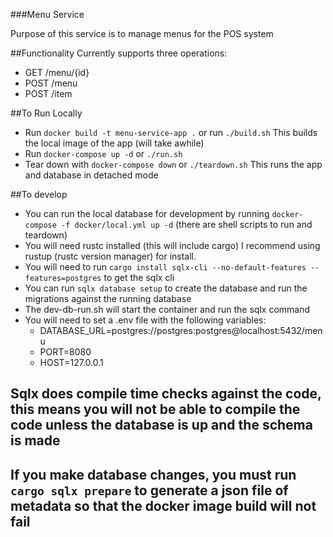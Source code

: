 ###Menu Service

Purpose of this service is to manage menus for the POS system

##Functionality
Currently supports three operations: 
- GET /menu/{id}
- POST /menu
- POST /item

##To Run Locally
- Run `docker build -t menu-service-app .` or run `./build.sh`
This builds the local image of the app (will take awhile)
- Run `docker-compose up -d` or `./run.sh`
- Tear down with `docker-compose down` or `./teardown.sh`
This runs the app and database in detached mode

##To develop
- You can run the local database for development by running `docker-compose -f docker/local.yml up -d` (there are shell scripts to run and teardown)
- You will need rustc installed (this will include cargo) I recommend using rustup (rustc version manager) for install.
- You will need to run `cargo install sqlx-cli --no-default-features --features=postgres` to get the sqlx cli
- You can run `sqlx database setup` to create the database and run the migrations against the running database
- The dev-db-run.sh will start the container and run the sqlx command
- You will need to set a .env file with the following variables:
    - DATABASE_URL=postgres://postgres:postgres@localhost:5432/menu
    - PORT=8080
    - HOST=127.0.0.1
## Sqlx does compile time checks against the code, this means you will not be able to compile the code unless the database is up and the schema is made
## If you make database changes, you must run `cargo sqlx prepare` to generate a json file of metadata so that the docker image build will not fail

